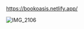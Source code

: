 https://bookoasis.netlify.app/

![IMG_2106](https://github.com/user-attachments/assets/7e3de493-d211-49c2-aaba-d866e999348c)
